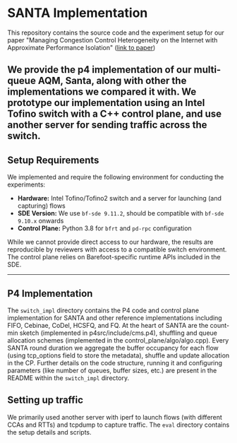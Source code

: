 
# SANTA Implementation

This repository contains the source code and the experiment setup for our paper "Managing Congestion Control Heterogeneity on the Internet with Approximate Performance Isolation"  ([link to paper](https://github.com/NUS-SNL/santa-nsdi-ae/blob/main/nsdi26spring-paper101.pdf))

We provide the p4 implementation of our multi-queue AQM, Santa, along with other the implementations we compared it with. We prototype our implementation using an Intel Tofino switch with a C++ control plane, and use another server for sending traffic across the switch.
---

## Setup Requirements

We implemented and require the following environment for conducting the experiments:

* **Hardware:** Intel Tofino/Tofino2 switch and a server for launching (and capturing) flows
* **SDE Version:** We use `bf-sde 9.11.2`, should be compatible with `bf-sde 9.10.x` onwards
* **Control Plane:** Python 3.8 for `bfrt` and `pd-rpc` configuration 

While we cannot provide direct access to our hardware, the results are reproducible by reviewers with access to a compatible switch environment. The control plane relies on Barefoot-specific runtime APIs included in the SDE.

---

## P4 Implementation
The `switch_impl` directory contains the P4 code and control plane implementation for SANTA and other reference implementations including FIFO, Cebinae, CoDel, HCSFQ, and FQ. At the heart of SANTA are the count-min sketch (implemented in p4src/include/cms.p4), shuffling and queue allocation schemes (implemented in the control_plane/algo/algo.cpp). Every SANTA round duration we aggregate the buffer occupancy for each flow (using tcp_options field to store the metadata), shuffle and update allocation in the CP. Further details on the code structure, running it and configuring parameters (like number of queues, buffer sizes, etc.) are present in the README within the `switch_impl` directory.


## Setting up traffic
We primarily used another server with iperf to launch flows (with different CCAs and RTTs) and tcpdump to capture traffic. The `eval` directory contains the setup details and scripts. 
